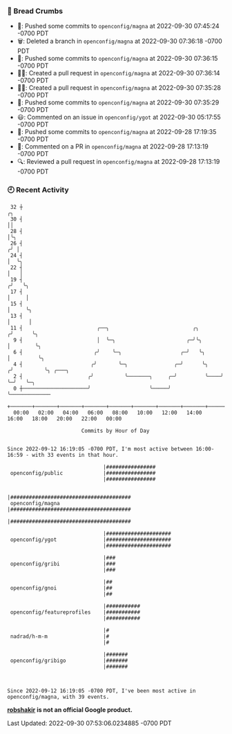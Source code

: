 ### 🍞 Bread Crumbs

 * 🚢: Pushed some commits to `openconfig/magna` at 2022-09-30 07:45:24 -0700 PDT
 * 🗑: Deleted a branch in `openconfig/magna` at 2022-09-30 07:36:18 -0700 PDT
 * 🚢: Pushed some commits to `openconfig/magna` at 2022-09-30 07:36:15 -0700 PDT
 * ✍🏼: Created a pull request in `openconfig/magna` at 2022-09-30 07:36:14 -0700 PDT
 * ✍🏼: Created a pull request in `openconfig/magna` at 2022-09-30 07:35:28 -0700 PDT
 * 🚢: Pushed some commits to `openconfig/magna` at 2022-09-30 07:35:29 -0700 PDT
 * 😃: Commented on an issue in `openconfig/ygot` at 2022-09-30 05:17:55 -0700 PDT
 * 🚢: Pushed some commits to `openconfig/magna` at 2022-09-28 17:19:35 -0700 PDT
 * 💬: Commented on a PR in  `openconfig/magna` at 2022-09-28 17:13:19 -0700 PDT
 * 🔍: Reviewed a pull request in  `openconfig/magna` at 2022-09-28 17:13:19 -0700 PDT

### 🕘 Recent Activity
```
 32 ┼                                                                    ╭╮
 30 ┤                                                                    ││
 28 ┤                                                                    │╰╮
 26 ┤                                                                   ╭╯ │
 24 ┤                                                                   │  ╰╮
 22 ┤                                                                   │   │
 19 ┤                                                                  ╭╯   ╰╮
 17 ┤                                                                  │     │
 15 ┤                                                                  │     ╰╮
 13 ┤                                                                  │      │
 11 ┤                        ╭──╮                           ╭╮        ╭╯      ╰╮
  9 ┤                        │  ╰─╮                       ╭─╯╰╮       │        ╰╮
  6 ┤                       ╭╯    ╰─╮                   ╭─╯   ╰╮      │         ╰╮
  4 ┤                      ╭╯       ╰─╮               ╭─╯      ╰╮    ╭╯          ╰╮ ╭───╮
  2 ┤                     ╭╯          ╰───────╮     ╭─╯         ╰────╯            ╰─╯   ╰─╮
  0 ┼─────────────────────╯                   ╰─────╯                                     ╰─────────────
    +───────+───────+───────+───────+───────+───────+───────+───────+───────+───────+───────+───────+────
  00:00   02:00   04:00   06:00   08:00   10:00   12:00   14:00   16:00   18:00   20:00   22:00   00:00   

						Commits by Hour of Day


Since 2022-09-12 16:19:05 -0700 PDT, I'm most active between 16:00-16:59 - with 33 events in that hour.

```



```
                               |################
 openconfig/public             |################
                               |################

                               |#######################################
 openconfig/magna              |#######################################
                               |#######################################

                               |#####################
 openconfig/ygot               |#####################
                               |#####################

                               |###
 openconfig/gribi              |###
                               |###

                               |##
 openconfig/gnoi               |##
                               |##

                               |###########
 openconfig/featureprofiles    |###########
                               |###########

                               |#
 nadrad/h-m-m                  |#
                               |#

                               |#######
 openconfig/gribigo            |#######
                               |#######



Since 2022-09-12 16:19:05 -0700 PDT, I've been most active in openconfig/magna, with 39 events.

```
**[robshakir](mailto:robjs@google.com) is not an official Google product.**  


Last Updated: 2022-09-30 07:53:06.0234885 -0700 PDT
